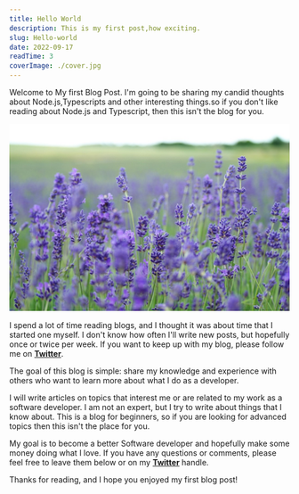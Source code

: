 ```yaml
---
title: Hello World
description: This is my first post,how exciting.
slug: Hello-world
date: 2022-09-17
readTime: 3
coverImage: ./cover.jpg
---
```


Welcome to My first Blog Post. I'm going to be sharing my candid thoughts about Node.js,Typescripts and other interesting things.so if you don't like reading about Node.js and Typescript, then this isn't the blog for you.

![Alt text here](./cover.jpg)

I spend a lot of time reading blogs, and I thought it was about time that I started one myself. I don't know how often I'll write new posts, but hopefully once or twice per week. If you want to keep up with my blog, please follow me on **[Twitter](https://twitter.com/dannwaneri)**.

The goal of this blog is simple: share my knowledge and experience with others who want to learn more about what I do as a developer.

I will write articles on topics that interest me or are related to my work as a software developer.
I am not an expert, but I try to write about things that I know about. This is a blog for beginners, so if you are looking for advanced topics then this isn't the place for you.

My goal is to become a better Software developer and hopefully make some money doing what I love. If you have any questions or comments, please feel free to leave them below or on my **[Twitter](https://twitter.com/dannwaneri)** handle.

Thanks for reading, and I hope you enjoyed my first blog post!
